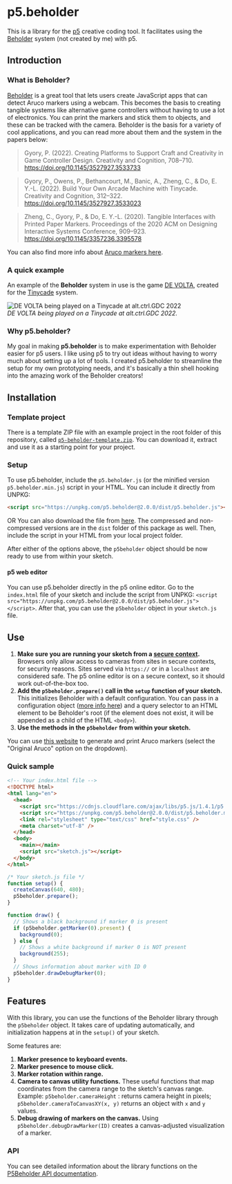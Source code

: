 # p5.beholder

This is a library for the [p5](http://p5js.org) creative coding tool. It facilitates using the [Beholder](https://github.com/project-beholder/beholder-detection) system (not created by me) with p5.

## Introduction

### What is Beholder?

[Beholder](https://github.com/project-beholder/beholder-detection) is a great tool that lets users create JavaScript apps that can detect Aruco markers using a webcam. This becomes the basis to creating tangible systems like alternative game controllers without having to use a lot of electronics. You can print the markers and stick them to objects, and these can be tracked with the camera. Beholder is the basis for a variety of cool applications, and you can read more about them and the system in the papers below:

> Gyory, P. (2022). Creating Platforms to Support Craft and Creativity in Game Controller Design. Creativity and Cognition, 708–710. https://doi.org/10.1145/3527927.3533733

> Gyory, P., Owens, P., Bethancourt, M., Banic, A., Zheng, C., & Do, E. Y.-L. (2022). Build Your Own Arcade Machine with Tinycade. Creativity and Cognition, 312–322. https://doi.org/10.1145/3527927.3533023

> Zheng, C., Gyory, P., & Do, E. Y.-L. (2020). Tangible Interfaces with Printed Paper Markers. Proceedings of the 2020 ACM on Designing Interactive Systems Conference, 909–923. https://doi.org/10.1145/3357236.3395578

You can also find more info about [Aruco markers here](https://docs.opencv.org/3.2.0/d5/dae/tutorial_aruco_detection.html).

### A quick example

An example of the **Beholder** system in use is the game [DE VOLTA](https://enric.llagostera.com.br/2022/07/04/de-volta/), created for the [Tinycade](https://tinycade.github.io/tinycade-homepage/) system.

![DE VOLTA being played on a Tinycade at alt.ctrl.GDC 2022](https://github.com/enricllagostera/p5.beholder/blob/main/docs/imgs/devolta.gif?raw=true)  
_DE VOLTA being played on a Tinycade at alt.ctrl.GDC 2022._

### Why p5.beholder?

My goal in making **p5.beholder** is to make experimentation with Beholder easier for p5 users. I like using p5 to try out ideas without having to worry much about setting up a lot of tools. I created p5.beholder to streamline the setup for my own prototyping needs, and it's basically a thin shell hooking into the amazing work of the Beholder creators!

## Installation

### Template project

There is a template ZIP file with an example project in the root folder of this repository, called [`p5-beholder-template.zip`](https://github.com/enricllagostera/p5.beholder/blob/main/p5-beholder-template.zip). You can download it, extract and use it as a starting point for your project.

### Setup

To use p5.beholder, include the `p5.beholder.js` (or the minified version `p5.beholder.min.js`) script in your HTML. You can include it directly from UNPKG:

```html
<script src="https://unpkg.com/p5.beholder@2.0.0/dist/p5.beholder.js"></script>
```

OR You can also download the file from [here](https://raw.githubusercontent.com/enricllagostera/p5.beholder/main/dist/p5.beholder.js). The compressed and non-compressed versions are in the `dist` folder of this package as well. Then, include the script in your HTML from your local project folder.

After either of the options above, the `p5beholder` object should be now ready to use from within your sketch.

#### p5 web editor

You can use p5.beholder directly in the p5 online editor. Go to the `index.html` file of your sketch and include the script from UNPKG: `<script src="https://unpkg.com/p5.beholder@2.0.0/dist/p5.beholder.js"></script>`. After that, you can use the `p5beholder` object in your `sketch.js` file.

## Use

1. **Make sure you are running your sketch from a [secure context](https://developer.mozilla.org/en-US/docs/Web/Security/Secure_Contexts).** Browsers only allow access to cameras from sites in secure contexts, for security reasons. Sites served via `https://` or in a `localhost` are considered safe. The p5 online editor is on a secure context, so it should work out-of-the-box too.
2. **Add the `p5beholder.prepare()` call in the `setup` function of your sketch.** This initializes Beholder with a default configuration. You can pass in a configuration object ([more info here](https://github.com/project-beholder/beholder-detection#custom-config)) and a query selector to an HTML element to be Beholder's root (if the element does not exist, it will be appended as a child of the HTML `<body>`).
3. **Use the methods in the `p5beholder` from within your sketch.**

You can use [this website](https://chev.me/arucogen/) to generate and print Aruco markers (select the "Original Aruco" option on the dropdown).

### Quick sample

```html
<!-- Your index.html file -->
<!DOCTYPE html>
<html lang="en">
  <head>
    <script src="https://cdnjs.cloudflare.com/ajax/libs/p5.js/1.4.1/p5.js"></script>
    <script src="https://unpkg.com/p5.beholder@2.0.0/dist/p5.beholder.min.js"></script>
    <link rel="stylesheet" type="text/css" href="style.css" />
    <meta charset="utf-8" />
  </head>
  <body>
    <main></main>
    <script src="sketch.js"></script>
  </body>
</html>
```

```js
/* Your sketch.js file */
function setup() {
  createCanvas(640, 480);
  p5beholder.prepare();
}

function draw() {
  // Shows a black background if marker 0 is present
  if (p5beholder.getMarker(0).present) {
    background(0);
  } else {
    // Shows a white background if marker 0 is NOT present
    background(255);
  }
  // Shows information about marker with ID 0
  p5beholder.drawDebugMarker(0);
}
```

## Features

With this library, you can use the functions of the Beholder library through the `p5beholder` object. It takes care of updating automatically, and initialization happens at in the `setup()` of your sketch.

Some features are:

1. **Marker presence to keyboard events.**
2. **Marker presence to mouse click.**
3. **Marker rotation within range.**
4. **Camera to canvas utility functions.** These useful functions that map coordinates from the camera range to the sketch's canvas range. Example: `p5beholder.cameraHeight` : returns camera height in pixels; `p5beholder.cameraToCanvasXY(x, y)` returns an object with `x` and `y` values.
5. **Debug drawing of markers on the canvas.** Using `p5beholder.debugDrawMarker(ID)` creates a canvas-adjusted visualization of a marker.

### API

You can see detailed information about the library functions on the [P5Beholder API documentation](https://enricllagostera.github.io/p5.beholder/P5Beholder.html).
